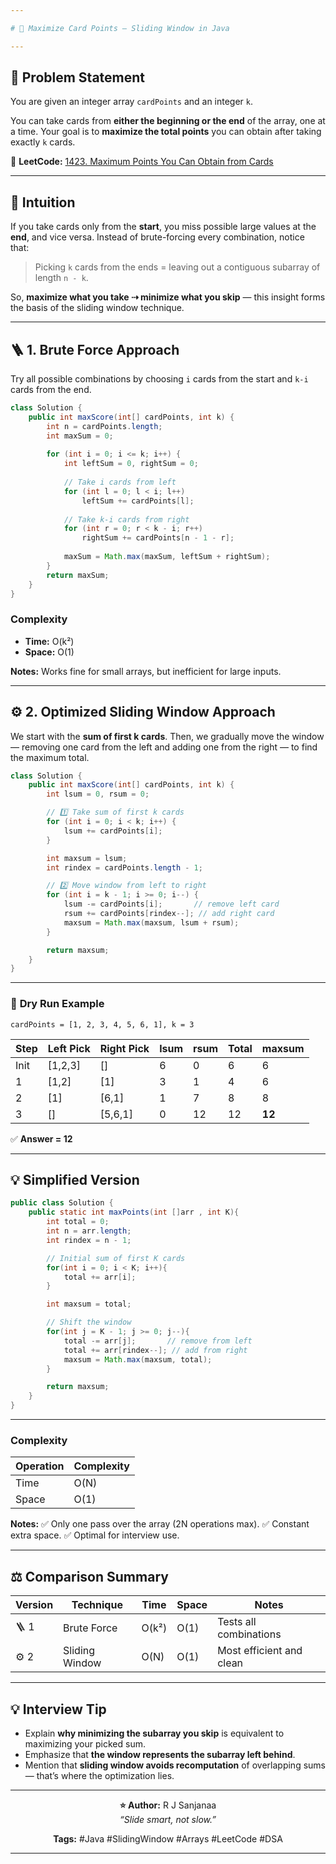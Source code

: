 ```yaml
---

# 🎴 Maximize Card Points — Sliding Window in Java

---
```


## 📘 Problem Statement

You are given an integer array `cardPoints` and an integer `k`.

You can take cards from **either the beginning or the end** of the array, one at a time.
Your goal is to **maximize the total points** you can obtain after taking exactly `k` cards.

🔗 **LeetCode:** [1423. Maximum Points You Can Obtain from Cards](https://leetcode.com/problems/maximum-points-you-can-obtain-from-cards/)

---

## 🧩 **Intuition**

If you take cards only from the **start**, you miss possible large values at the **end**, and vice versa.
Instead of brute-forcing every combination, notice that:

> Picking `k` cards from the ends = leaving out a contiguous subarray of length `n - k`.

So, **maximize what you take ⇢ minimize what you skip** — this insight forms the basis of the sliding window technique.

---

## 🪜 **1. Brute Force Approach**

Try all possible combinations by choosing `i` cards from the start and `k-i` cards from the end.

```java
class Solution {
    public int maxScore(int[] cardPoints, int k) {
        int n = cardPoints.length;
        int maxSum = 0;
        
        for (int i = 0; i <= k; i++) {
            int leftSum = 0, rightSum = 0;
            
            // Take i cards from left
            for (int l = 0; l < i; l++)
                leftSum += cardPoints[l];
            
            // Take k-i cards from right
            for (int r = 0; r < k - i; r++)
                rightSum += cardPoints[n - 1 - r];
            
            maxSum = Math.max(maxSum, leftSum + rightSum);
        }
        return maxSum;
    }
}
```

### **Complexity**

* **Time:** O(k²)
* **Space:** O(1)

**Notes:** Works fine for small arrays, but inefficient for large inputs.

---

## ⚙️ **2. Optimized Sliding Window Approach**

We start with the **sum of first k cards**.
Then, we gradually move the window — removing one card from the left and adding one from the right — to find the maximum total.

```java
class Solution {
    public int maxScore(int[] cardPoints, int k) {
        int lsum = 0, rsum = 0;

        // 1️⃣ Take sum of first k cards
        for (int i = 0; i < k; i++) {
            lsum += cardPoints[i];
        }

        int maxsum = lsum;
        int rindex = cardPoints.length - 1;

        // 2️⃣ Move window from left to right
        for (int i = k - 1; i >= 0; i--) {
            lsum -= cardPoints[i];       // remove left card
            rsum += cardPoints[rindex--]; // add right card
            maxsum = Math.max(maxsum, lsum + rsum);
        }

        return maxsum;
    }
}
```

---

### 🧮 **Dry Run Example**

`cardPoints = [1, 2, 3, 4, 5, 6, 1], k = 3`

| Step | Left Pick | Right Pick | lsum | rsum | Total | maxsum |
| ---- | --------- | ---------- | ---- | ---- | ----- | ------ |
| Init | [1,2,3]   | []         | 6    | 0    | 6     | 6      |
| 1    | [1,2]     | [1]        | 3    | 1    | 4     | 6      |
| 2    | [1]       | [6,1]      | 1    | 7    | 8     | 8      |
| 3    | []        | [5,6,1]    | 0    | 12   | 12    | **12** |

✅ **Answer = 12**

---

## 💡 **Simplified Version**

```java
public class Solution {
    public static int maxPoints(int []arr , int K){
        int total = 0;
        int n = arr.length;
        int rindex = n - 1;

        // Initial sum of first K cards
        for(int i = 0; i < K; i++){
            total += arr[i];
        }

        int maxsum = total;

        // Shift the window
        for(int j = K - 1; j >= 0; j--){
            total -= arr[j];       // remove from left
            total += arr[rindex--]; // add from right
            maxsum = Math.max(maxsum, total);
        }

        return maxsum;
    }
}
```

---

### **Complexity**

| Operation | Complexity |
| --------- | ---------- |
| Time      | O(N)       |
| Space     | O(1)       |

**Notes:**
✅ Only one pass over the array (2N operations max).
✅ Constant extra space.
✅ Optimal for interview use.

---

## ⚖️ **Comparison Summary**

| Version | Technique      | Time  | Space | Notes                    |
| ------- | -------------- | ----- | ----- | ------------------------ |
| 🪜 1    | Brute Force    | O(k²) | O(1)  | Tests all combinations   |
| ⚙️ 2    | Sliding Window | O(N)  | O(1)  | Most efficient and clean |

---

## 💡 **Interview Tip**

* Explain **why minimizing the subarray you skip** is equivalent to maximizing your picked sum.
* Emphasize that **the window represents the subarray left behind**.
* Mention that **sliding window avoids recomputation** of overlapping sums — that’s where the optimization lies.

---

<p align="center">
  <b>⭐ Author:</b> R J Sanjanaa<br>
  <i>“Slide smart, not slow.”</i>
</p>

<p align="center">
  <b>Tags:</b> #Java #SlidingWindow #Arrays #LeetCode #DSA
</p>

---

